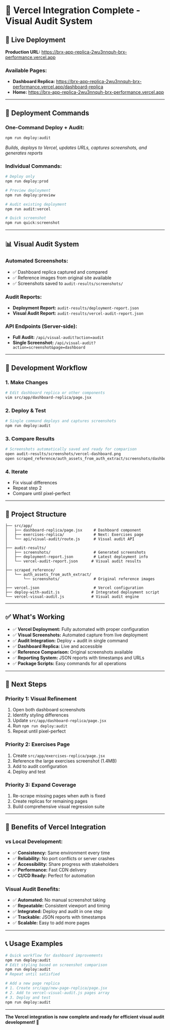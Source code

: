 # 🎉 Vercel Integration Complete - Visual Audit System

## 📱 Live Deployment
**Production URL:** https://brx-app-replica-2wu3nnquh-brx-performance.vercel.app

### Available Pages:
- **Dashboard Replica:** https://brx-app-replica-2wu3nnquh-brx-performance.vercel.app/dashboard-replica
- **Home:** https://brx-app-replica-2wu3nnquh-brx-performance.vercel.app

---

## 🚀 Deployment Commands

### **One-Command Deploy + Audit:**
```bash
npm run deploy:audit
```
*Builds, deploys to Vercel, updates URLs, captures screenshots, and generates reports*

### **Individual Commands:**
```bash
# Deploy only
npm run deploy:prod

# Preview deployment
npm run deploy:preview

# Audit existing deployment
npm run audit:vercel

# Quick screenshot
npm run quick:screenshot
```

---

## 📊 Visual Audit System

### **Automated Screenshots:**
- ✅ Dashboard replica captured and compared
- ✅ Reference images from original site available
- ✅ Screenshots saved to `audit-results/screenshots/`

### **Audit Reports:**
- **Deployment Report:** `audit-results/deployment-report.json`
- **Visual Audit Report:** `audit-results/vercel-audit-report.json`

### **API Endpoints (Server-side):**
- **Full Audit:** `/api/visual-audit?action=audit`
- **Single Screenshot:** `/api/visual-audit?action=screenshot&page=dashboard`

---

## 🔄 Development Workflow

### **1. Make Changes**
```bash
# Edit dashboard replica or other components
vim src/app/dashboard-replica/page.jsx
```

### **2. Deploy & Test**
```bash
# Single command deploys and captures screenshots
npm run deploy:audit
```

### **3. Compare Results**
```bash
# Screenshots automatically saved and ready for comparison
open audit-results/screenshots/vercel-dashboard.png
open scraped_reference/auth_assets_from_auth_extract/screenshots/dashboard.png
```

### **4. Iterate**
- Fix visual differences
- Repeat step 2
- Compare until pixel-perfect

---

## 📁 Project Structure

```
├── src/app/
│   ├── dashboard-replica/page.jsx     # Dashboard component
│   ├── exercises-replica/             # Next: Exercises page
│   └── api/visual-audit/route.js      # Visual audit API
│
├── audit-results/
│   ├── screenshots/                   # Generated screenshots
│   ├── deployment-report.json         # Latest deployment info
│   └── vercel-audit-report.json      # Visual audit results
│
├── scraped_reference/
│   └── auth_assets_from_auth_extract/
│       └── screenshots/               # Original reference images
│
├── vercel.json                        # Vercel configuration
├── deploy-with-audit.js              # Integrated deployment script
└── vercel-visual-audit.js            # Visual audit engine
```

---

## ✅ What's Working

- ✅ **Vercel Deployment:** Fully automated with proper configuration
- ✅ **Visual Screenshots:** Automated capture from live deployment
- ✅ **Audit Integration:** Deploy + audit in single command
- ✅ **Dashboard Replica:** Live and accessible
- ✅ **Reference Comparison:** Original screenshots available
- ✅ **Reporting System:** JSON reports with timestamps and URLs
- ✅ **Package Scripts:** Easy commands for all operations

---

## 🎯 Next Steps

### **Priority 1: Visual Refinement**
1. Open both dashboard screenshots
2. Identify styling differences
3. Update `src/app/dashboard-replica/page.jsx`
4. Run `npm run deploy:audit`
5. Repeat until pixel-perfect

### **Priority 2: Exercises Page**
1. Create `src/app/exercises-replica/page.jsx`
2. Reference the large exercises screenshot (1.4MB)
3. Add to audit configuration
4. Deploy and test

### **Priority 3: Expand Coverage**
1. Re-scrape missing pages when auth is fixed
2. Create replicas for remaining pages
3. Build comprehensive visual regression suite

---

## 🔧 Benefits of Vercel Integration

### **vs Local Development:**
- ✅ **Consistency:** Same environment every time
- ✅ **Reliability:** No port conflicts or server crashes
- ✅ **Accessibility:** Share progress with stakeholders
- ✅ **Performance:** Fast CDN delivery
- ✅ **CI/CD Ready:** Perfect for automation

### **Visual Audit Benefits:**
- ✅ **Automated:** No manual screenshot taking
- ✅ **Repeatable:** Consistent viewport and timing
- ✅ **Integrated:** Deploy and audit in one step
- ✅ **Trackable:** JSON reports with timestamps
- ✅ **Scalable:** Easy to add more pages

---

## 📞 Usage Examples

```bash
# Quick workflow for dashboard improvements
npm run deploy:audit
# Edit styling based on screenshot comparison
npm run deploy:audit
# Repeat until satisfied

# Add a new page replica
# 1. Create src/app/new-page-replica/page.jsx
# 2. Add to vercel-visual-audit.js pages array
# 3. Deploy and test
npm run deploy:audit
```

---

**The Vercel integration is now complete and ready for efficient visual audit development! 🚀**

